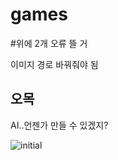 # games

#위에 2개 오류 뜰 거

이미지 경로 바꿔줘야 됨

## 오목

AI..언젠가 만들 수 있겠지?

![initial](https://user-images.githubusercontent.com/97094633/162252537-81870db1-b59e-4d47-a722-73991f185230.png)


